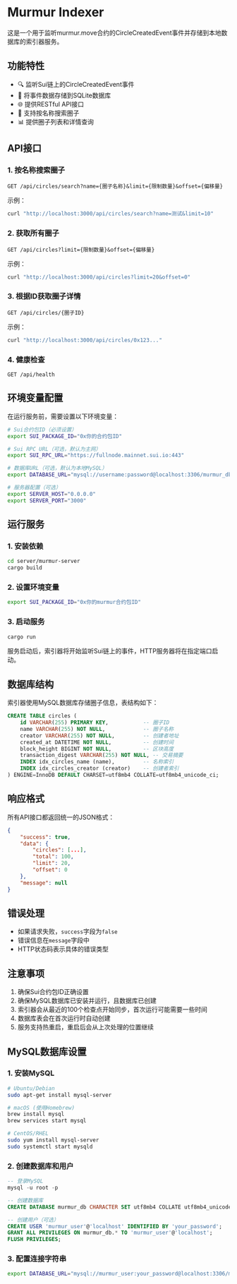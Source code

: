 # Murmur Indexer

这是一个用于监听murmur.move合约的CircleCreatedEvent事件并存储到本地数据库的索引器服务。

## 功能特性

- 🔍 监听Sui链上的CircleCreatedEvent事件
- 💾 将事件数据存储到SQLite数据库
- 🌐 提供RESTful API接口
- 🔎 支持按名称搜索圈子
- 📊 提供圈子列表和详情查询

## API接口

### 1. 按名称搜索圈子
```
GET /api/circles/search?name={圈子名称}&limit={限制数量}&offset={偏移量}
```

示例：
```bash
curl "http://localhost:3000/api/circles/search?name=测试&limit=10"
```

### 2. 获取所有圈子
```
GET /api/circles?limit={限制数量}&offset={偏移量}
```

示例：
```bash
curl "http://localhost:3000/api/circles?limit=20&offset=0"
```

### 3. 根据ID获取圈子详情
```
GET /api/circles/{圈子ID}
```

示例：
```bash
curl "http://localhost:3000/api/circles/0x123..."
```

### 4. 健康检查
```
GET /api/health
```

## 环境变量配置

在运行服务前，需要设置以下环境变量：

```bash
# Sui合约包ID（必须设置）
export SUI_PACKAGE_ID="0x你的合约包ID"

# Sui RPC URL（可选，默认为主网）
export SUI_RPC_URL="https://fullnode.mainnet.sui.io:443"

# 数据库URL（可选，默认为本地MySQL）
export DATABASE_URL="mysql://username:password@localhost:3306/murmur_db"

# 服务器配置（可选）
export SERVER_HOST="0.0.0.0"
export SERVER_PORT="3000"
```

## 运行服务

### 1. 安装依赖
```bash
cd server/murmur-server
cargo build
```

### 2. 设置环境变量
```bash
export SUI_PACKAGE_ID="0x你的murmur合约包ID"
```

### 3. 启动服务
```bash
cargo run
```

服务启动后，索引器将开始监听Sui链上的事件，HTTP服务器将在指定端口启动。

## 数据库结构

索引器使用MySQL数据库存储圈子信息，表结构如下：

```sql
CREATE TABLE circles (
    id VARCHAR(255) PRIMARY KEY,           -- 圈子ID
    name VARCHAR(255) NOT NULL,            -- 圈子名称
    creator VARCHAR(255) NOT NULL,         -- 创建者地址
    created_at DATETIME NOT NULL,          -- 创建时间
    block_height BIGINT NOT NULL,          -- 区块高度
    transaction_digest VARCHAR(255) NOT NULL, -- 交易摘要
    INDEX idx_circles_name (name),         -- 名称索引
    INDEX idx_circles_creator (creator)    -- 创建者索引
) ENGINE=InnoDB DEFAULT CHARSET=utf8mb4 COLLATE=utf8mb4_unicode_ci;
```

## 响应格式

所有API接口都返回统一的JSON格式：

```json
{
    "success": true,
    "data": {
        "circles": [...],
        "total": 100,
        "limit": 20,
        "offset": 0
    },
    "message": null
}
```

## 错误处理

- 如果请求失败，`success`字段为`false`
- 错误信息在`message`字段中
- HTTP状态码表示具体的错误类型

## 注意事项

1. 确保Sui合约包ID正确设置
2. 确保MySQL数据库已安装并运行，且数据库已创建
3. 索引器会从最近的100个检查点开始同步，首次运行可能需要一些时间
4. 数据库表会在首次运行时自动创建
5. 服务支持热重启，重启后会从上次处理的位置继续

## MySQL数据库设置

### 1. 安装MySQL
```bash
# Ubuntu/Debian
sudo apt-get install mysql-server

# macOS (使用Homebrew)
brew install mysql
brew services start mysql

# CentOS/RHEL
sudo yum install mysql-server
sudo systemctl start mysqld
```

### 2. 创建数据库和用户
```sql
-- 登录MySQL
mysql -u root -p

-- 创建数据库
CREATE DATABASE murmur_db CHARACTER SET utf8mb4 COLLATE utf8mb4_unicode_ci;

-- 创建用户（可选）
CREATE USER 'murmur_user'@'localhost' IDENTIFIED BY 'your_password';
GRANT ALL PRIVILEGES ON murmur_db.* TO 'murmur_user'@'localhost';
FLUSH PRIVILEGES;
```

### 3. 配置连接字符串
```bash
export DATABASE_URL="mysql://murmur_user:your_password@localhost:3306/murmur_db"
```
